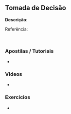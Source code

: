 ## Tomada de Decisão
<strong>Descrição</strong>: 
<br/>

Referência: []()

<br/>

### Apostilas / Tutoriais

- []()

### Videos

- []()

### Exercicios

- []()
